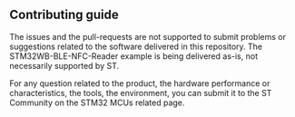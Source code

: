 ## Contributing guide

The issues and the pull-requests are not supported to submit problems or suggestions related to the software delivered in this repository. The STM32WB-BLE-NFC-Reader example is being delivered as-is, not necessarily supported by ST.

For any question related to the product, the hardware performance or characteristics, the tools, the environment, you can submit it to the ST Community on the STM32 MCUs related page.


